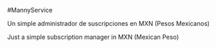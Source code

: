 #MannyService

Un simple administrador de suscripciones en MXN (Pesos Mexicanos)

Just a simple subscription manager in MXN (Mexican Peso)